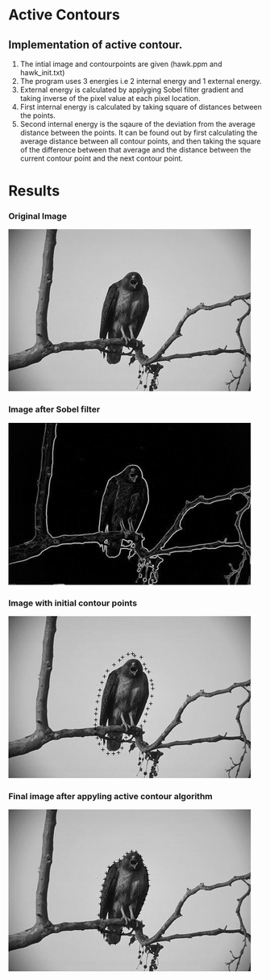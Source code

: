 # Active Contours
## Implementation of active contour.
1. The intial image and contourpoints are given (hawk.ppm and hawk_init.txt)
2. The program uses 3 energies i.e 2 internal energy and 1 external energy.
3. External energy is calculated by applyging Sobel filter gradient and taking inverse of the pixel value at each pixel location.
4. First internal energy is calculated by taking square of distances between the points.
5. Second internal energy is the sqaure of the deviation from the average distance between the points. It can be found out by first calculating the average distance between all contour points, and then taking the square of the difference between that average and the distance between the current contour point and the next contour point.

# Results
### Original Image
![Original image](https://github.com/Praj390/ECE6310_Computer_Vision/blob/master/Active%20Contours/hawk.jpg)

### Image after Sobel filter
![Image after sobel filter](https://github.com/Praj390/ECE6310_Computer_Vision/blob/master/Active%20Contours/hawk_sobel.jpg)

### Image with initial contour points
![Image with initial contour points](https://github.com/Praj390/ECE6310_Computer_Vision/blob/master/Active%20Contours/hawk_initial.jpg)

### Final image after appyling active contour algorithm
![Final image after appyling active contour algorithm](https://github.com/Praj390/ECE6310_Computer_Vision/blob/master/Active%20Contours/hawk_final.jpg)
